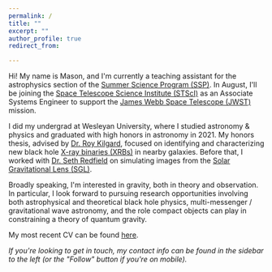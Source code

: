 ```yaml
---
permalink: /
title: ""
excerpt: ""
author_profile: true
redirect_from: 

---
```


Hi! My name is Mason, and I'm currently a teaching assistant for the astrophysics section of the [Summer Science Program (SSP)](https://summerscience.org/). In August, I'll be joining the [Space Telescope Science Institute (STScI)](https://www.stsci.edu/) as an Associate Systems Engineer to support the [James Webb Space Telescope (JWST)](https://www.jwst.nasa.gov/) mission.

I did my undergrad at Wesleyan University, where I studied astronomy & physics and graduated with high honors in astronomy in 2021. My honors thesis, advised by [Dr. Roy Kilgard](http://rkilgard.faculty.wesleyan.edu/), focused on identifying and characterizing new black hole [X-ray binaries (XRBs)](https://en.wikipedia.org/wiki/X-ray_binary) in nearby galaxies. Before that, I worked with [Dr. Seth Redfield](https://sethredfield.wescreates.wesleyan.edu/) on simulating images from the [Solar Gravitational Lens (SGL)](https://en.wikipedia.org/wiki/Solar_gravitational_lens). 

Broadly speaking, I'm interested in gravity, both in theory and observation. In particular, I look forward to pursuing research opportunities involving both astrophysical and theoretical black hole physics, multi-messenger / gravitational wave astronomy, and the role compact objects can play in constraining a theory of quantum gravity.

My most recent CV can be found [here](https://mvtea.github.io/files/mtea_jul21-cv.pdf).

*If you're looking to get in touch, my contact info can be found in the sidebar to the left (or the "Follow" button if you're on mobile).*
